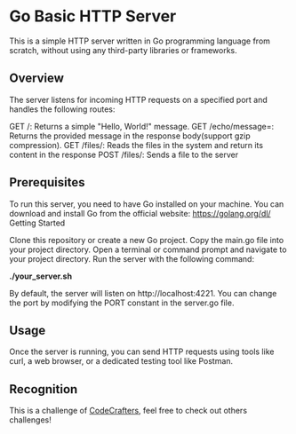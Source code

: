 # Go Basic HTTP Server
This is a simple HTTP server written in Go programming language from scratch, without using any third-party libraries or frameworks.

## Overview
The server listens for incoming HTTP requests on a specified port and handles the following routes:

GET /: Returns a simple "Hello, World!" message.
GET /echo/message=<message>: Returns the provided message in the response body(support gzip compression).
GET /files/<filename>: Reads the files in the system and return its content in the response
POST /files/<filename>: Sends a file to the server

## Prerequisites
To run this server, you need to have Go installed on your machine. You can download and install Go from the official website: https://golang.org/dl/
Getting Started

Clone this repository or create a new Go project.
Copy the main.go file into your project directory.
Open a terminal or command prompt and navigate to your project directory.
Run the server with the following command:

**./your_server.sh**

By default, the server will listen on http://localhost:4221. You can change the port by modifying the PORT constant in the server.go file.

## Usage
Once the server is running, you can send HTTP requests using tools like curl, a web browser, or a dedicated testing tool like Postman.

## Recognition
This is a challenge of [CodeCrafters](https://codecrafters.io/), feel free to check out others challenges!
